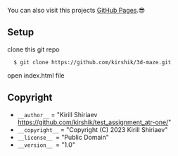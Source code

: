 You can also visit this projects [GitHub Pages](https://kirshik.github.io/test_assignment_atr-one/).:sunglasses:

## Setup

clone this git repo
```
  $ git clone https://github.com/kirshik/3d-maze.git

```

open index.html file




## Copyright

*   `__author__` = "Kirill Shiriaev https://github.com/kirshik/test_assignment_atr-one/"
*   `__copyright__` = "Copyright (C) 2023 Kirill Shiriaev"
*   `__license__ `= "Public Domain"
*   `__version__ `= "1.0"

